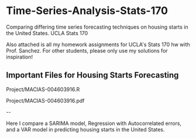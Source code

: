 # Time-Series-Analysis-Stats-170
Comparing differing time series forecasting techniques on housing starts in the United States. UCLA Stats 170

Also attached is all my homework assignments for UCLA's Stats 170 hw with Prof. Sanchez. For other students, please only use my solutions for inspiration!

## Important Files for Housing Starts Forecasting
Project/MACIAS-004603916.R

Project/MACIAS-004603916.pdf


--

Here I compare a SARIMA model, Regression with Autocorrelated errors, and a VAR model in predicting housing starts in the United States.
